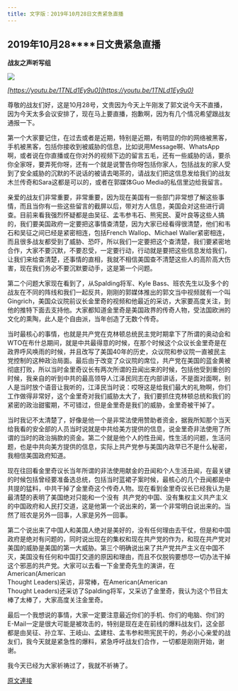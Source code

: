 ```yaml
---
title: 文字版：2019年10月28日文贵紧急直播
---
```


## **2019****年****10****月****28****日文贵紧急直播**

**战友之声听写组**

**[![](https://1.bp.blogspot.com/-eteP7Hacf2Q/Xb_sXgc1l2I/AAAAAAAAAAo/JMCmpZHoOPIoB6zwkUly_Q0-mpwpx7MlgCK4BGAYYCw/s400/20191028-2.png)](http://1.bp.blogspot.com/-eteP7Hacf2Q/Xb_sXgc1l2I/AAAAAAAAAAo/JMCmpZHoOPIoB6zwkUly_Q0-mpwpx7MlgCK4BGAYYCw/s1600/20191028-2.png)**

*[https://youtu.be/1TNLd1Ey9u0](https://youtu.be/1TNLd1Ey9u0)*





尊敬的战友们好，这是10月28号，文贵因为今天上午刚发了郭文说今天不直播，因为今天太多会议安排了，现在马上要直播，抱歉啊，因为有几个情况希望跟战友通报一下。





第一个大家要记住，在过去或者是近期，特别是近期，有明显的你的网络被黑客，手机被黑客，包括你接收到被威胁的信息，比如说用Message啊、WhatsApp啊，或者说在你直播或在你对外的视频下边的留言五毛，还有一些威胁的话，要杀你全家呀，要弄死你呀，还有一个就是说警告你呀包括你家人，包括战友的家人受到了安全威胁的沉默的不说话的被请去喝茶的，请战友们把这信息发给我们的战友木兰传奇和Sara这都是可以的，或者在郭媒体Guo Media的私信里边给我留言。




亲爱的战友们非常重要，非常重要，因为现在美国有一些部门非常想了解这些事情，而且当你有一些这些留言的截屏以后，带对方人信息，美国会对这些进行调查。目前来看我强烈怀疑都是由吴征、孟韦参韦石、熊宪民、夏叶良等这些人搞的，我们要美国政府一定要把这事情查清楚，因为大家已经看得很清楚，他们和韦石和吴征之间已经是紧密相连，包括French Wallop、Michael Waller紧密相连，而且很多战友都受到了威胁、恐吓，所以我们一定要把这个查清楚，我们要紧密地合作，大家不要沉默，不要忍受，一定要行动，行动就是要把这些信息发给我们，让我们来给查清楚，还事情的直相，我就不相信美国查不清楚这些人的高阶高大伤害，现在我们务必不要沉默要动手，这是第一个问题。




第二个问题大家现在看到了，从Spalding将军、Kyle Bass、班农先生以及多个的战友在不同的阵线和我们一起反共，刚刚的郭媒体推出的郭文当中视频就有一个叫Gingrich，美国众议院前议长金里奇的视频和他最近的采访，大家要高度关注，到他的推特下面去支持他。大家都知道金里奇是美国政界的传奇人物，受法国欧洲的文化的熏陶，此人是个自由派，当年创造了无数个传奇。




当时最核心的事情，也就是共产党在克林顿总统民主党时期拿下了所谓的奥动会和WTO在布什总期间，就是中共最得意的时候，在那个时候这个众议长金里奇是在政界呼风唤雨的时候，并且改写了美国40年的历史，众议院和参议院一直被民主党控制的这种政治局面。最后由于改变了众议院的席位，共产党在美国的蓝金黄被彻底打败，所以当时金里奇议长有两次所谓的丑闻出来的时候，包括他受到重创的时候，我亲自的听到中共的最高领导人江泽民同志在内部讲话，不是面对面啊，别人是当时放个语音让我听的，江泽民当时说：哎呀这是给我们最大的礼物啊，你们工作做得非常好，这个金里奇对我们威胁太大了，我们要抓住克林顿总统和我们的紧密的政治甜蜜期，不可错过，但是金里奇是我们的威胁，金里奇被干掉了。




当时我记不太清楚了，好像是他一个是非常法使用赞助者资金，据我所知那个当天给我看的安全部的人员当时说就是中共给美方提供的信息，说金里奇非法使用了所谓的当时的政治捐款的资金。第二个就是他个人的性丑闻，性生活的问题，生活问题，也是中共向美方提供的信息，实际上共产党参与美国内政早已不是什么秘密，我相信美国政府知道。




现在往回看金里奇议长当年所谓的非法使用献金的丑闻和个人生活丑闻，在最关键的时候包括曾经要准备选总统，包括当时蓝裙子案时候，最核心的几个丑闻都是中共提的猛料，中共干掉了金里奇这个传奇人物。现在看到金里奇议长已经我认为是最清楚的表明了美国绝对只能和一个没有  共产党的中国、没有集权主义共产主义的中国政府和人民打交道，这是他第一个说出来的，第一个非常明白说出来的。当然了班农是另外一回事，人家是另外一回事。




第二个说出来了中国人和美国人绝对是美好的，没有任何理由去干仗，但是和中国政府是绝对有问题的，同时说出现在的集权和现在共产党的作为，和现在共产党对美国的威胁是美国的第一大威胁。第三个明确说出来了共产党共产主义在中国不灭，美国没有任何和中国打交道的原因和理由，而且不仅脱钩要想尽一切办法干掉这个邪恶的共产党。大家可以去看一下金里奇先生的演讲，在American(American<br>Thought Leaders)采访，非常棒，在American(American<br>Thought Leaders)还采访了Spalding将军，又采访了金里奇，我认为这个节目太棒了太棒了，大家高度关注金里奇。




最后一个我想说的事情，大家一定要注意最近你们的手机、你们的电脑、你们的E-Mail一定是很大可能是被攻击的，特别是现在走在前线的爆料战友们，这全部都是由吴征、孙立军、王岐山、孟建柱、孟韦参和熊宪民干的，务必小心亲爱的战友们，我今天就是紧急性的爆料，紧急呼吁战友们合作，一切都是刚刚开始，谢谢。




我今天已经为大家祈祷过了，我就不祈祷了。

[原文連接](http://littleantvoice.blogspot.com/2019/11/20191028.html)